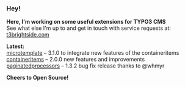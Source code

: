 ### Hey!

**Here, I'm working on some useful extensions for TYPO3 CMS**<br />See what else I'm up to and get in touch with service requests at: [t3brightside.com](https://t3brightside.com)

**Latest:**<br />
[microtemplate](https://github.com/t3brightside/microtemplate) – 3.1.0 to integrate new features of the containeritems<br />
[containeritems](https://github.com/t3brightside/containeritems) – 2.0.0 new features and improvements<br />
[paginatedprocessors](https://github.com/t3brightside/paginatedprocessors) – 1.3.2 bug fix release thanks to @whmyr

**Cheers to Open Source!**
